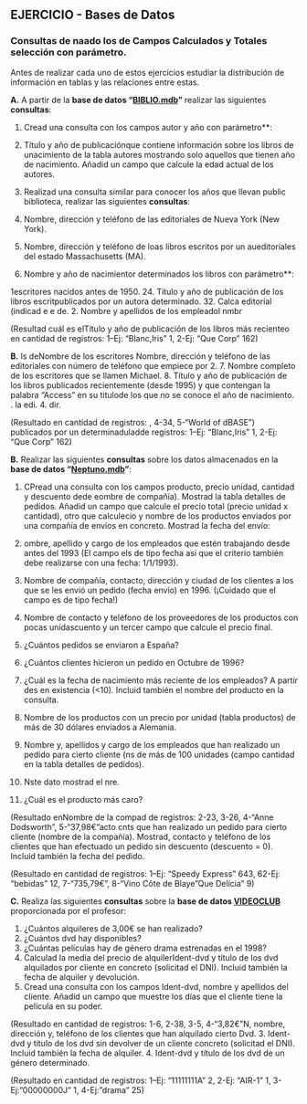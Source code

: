 ## EJERCICIO  - Bases de Datos
### Consultas de naado los de Campos Calculados y Totales selección con parámetro.

Antes de realizar cada uno de estos ejercicios estudiar la distribución de información en tablas y las relaciones entre estas.

**A.** A partir de la **base de datos “[BIBLIO.mdb](http://descargas.teformas.com/Archivos%20Teformas/BIBLIO.accdb)”** realizar las siguientes **consultas**:

1.  Cread una consulta con los campos autor y año con parámetro**:

1.  Título y año de publicaciónque contiene información sobre los libros de unacimiento de la tabla autores mostrando solo aquellos que tienen año de nacimiento. Añadid un campo que calcule la edad actual de los autores.
2.  Realizad una consulta similar para conocer los años que llevan public biblioteca, realizar las siguientes **consultas**:

1.  Nombre, dirección y teléfono de las editoriales de Nueva York (New York).
2.  Nombre, dirección y teléfono de loas libros escritos por un aueditoriales del estado Massachusetts (MA).
3.  Nombre y año de nacimientor determinados los libros con parámetro**:

1escritores nacidos antes de 1950.
24.  Título y año de publicación de los libros escritpublicados por un autora determinado.
32.  Calca editorial (indicad e e de.
2.  Nombre y apellidos de los empleadol nmbr

(Resultad cuál es elTítulo y año de publicación de los libros más recienteo en cantidad de registros: 1–Ej: “Blanc,Iris” 1, 2-Ej: “Que Corp” 162)

  
  

**B.** ls deNombre de los escritores   Nombre, dirección y teléfono de las editoriales con número de teléfono que empiece por 2.
7.  Nombre completo de los escritores que se llamen Michael.
8.  Título y año de publicación de los libros publicados recientemente (desde 1995) y que contengan la palabra “Access” en su titulode los que no se conoce el año de nacimiento.
.   la edi.
4.   dir.

(Resultado en cantidad de registros: , 4-34, 5-“World of dBASE”)  publicados por un determinaduladde registros: 1–Ej: “Blanc,Iris” 1, 2-Ej: “Que Corp” 162)

  
  
  
**B.** Realizar las siguientes **consultas** sobre los datos almacenados en la **base de datos “[Neptuno.mdb](http://descargas.teformas.com/Archivos%20Teformas/NEPTUNO.accdb)”**:

1.  CPread una consulta con los campos producto, precio unidad, cantidad y descuento dede eombre de compañía). Mostrad la tabla detalles de pedidos. Añadid un campo que calcule el precio total (precio unidad x cantidad), otro que calculecio y nombre de los productos enviados por una compañía de envíos en concreto. Mostrad la fecha del envío:

1.  ombre, apellido y cargo de los empleados que estén trabajando desde antes del 1993 (El campo els de tipo fecha así que el criterio también debe realizarse con una fecha: 1/1/1993).
2.  Nombre de compañía, contacto, dirección y ciudad de los clientes a los que se les envió un pedido (fecha envío) en 1996. (¡Cuidado que el campo es de tipo fecha!)
3.  Nombre de contacto y teléfono de los proveedores de los productos con pocas unidascuento y un tercer campo que calcule el precio final.
2.  ¿Cuántos pedidos se enviaron a España?
3.  ¿Cuántos clientes hicieron un pedido en Octubre de 1996?
4.  ¿Cuál es la fecha de nacimiento más reciente de los empleados? A partir des en existencia (<10). Incluid también el nombre del producto en la consulta.
4.  Nombre de los productos con un precio por unidad (tabla productos) de más de 30 dólares enviados a Alemania.
25.  Nombre y, apellidos y cargo de los empleados que han realizado un pedido para cierto cliente (ns de más de 100 unidades (campo cantidad en la tabla detalles de pedidos).
6.  Nste dato mostrad el nre.
86.  ¿Cuál es el producto más caro?

(Resultado enNombre de la compad de registros: 2-23, 3-26, 4-“Anne Dodsworth”, 5-“37,98€”acto  cnts que han realizado un pedido para cierto cliente (nombre de la compañía). Mostrad, contacto y teléfono de los clientes que han efectuado un pedido sin descuento (descuento = 0). Incluid también la fecha del pedido.

(Resultado en cantidad de registros: 1–Ej: “Speedy Express” 643, 62-Ej: “bebidas” 12, 7-“735,79€”, 8-“Vino Côte de Blaye”Que Delícia” 9)

**C.** Realiza las siguientes **consultas** sobre la **base de datos [VIDEOCLUB](http://descargas.teformas.com/Archivos%20Teformas/VIDEOCLUB.accdb)** proporcionada por el profesor:

1.  ¿Cuántos alquileres de 3,00€ se han realizado?
2.  ¿Cuántos dvd hay disponibles?
3.  ¿Cuántas películas hay de género drama estrenadas en el 1998?
4.  Calculad la media del precio de alquilerIdent-dvd y título de los dvd alquilados por cliente en concreto (solicitad el DNI). Incluid también la fecha de alquiler y devolución.
52.  Cread una consulta con los campos Ident-dvd, nombre y apellidos del cliente. Añadid un campo que muestre los días que el cliente tiene la película en su poder.

(Resultado en cantidad de registros: 1-6, 2-38, 3-5, 4-“3,82€”N, nombre, dirección y, teléfono de los clientes que han alquilado cierto Dvd.
3.  Ident-dvd y título de los dvd sin devolver de un cliente concreto (solicitad el DNI). Incluid también la fecha de alquiler.
4.  Ident-dvd y título de los dvd de un género determinado.

(Resultado en cantidad de registros: 1–Ej: “11111111A” 2, 2-Ej: “AIR-1” 1, 3-Ej:”00000000J” 1, 4-Ej:”drama” 25)
<!--stackedit_data:
eyJoaXN0b3J5IjpbODUxNTAxMDA0LDIwOTEzNjA3ODIsLTE2MT
IyODQ1OTEsLTEwMzk1MDI3Ml19
-->